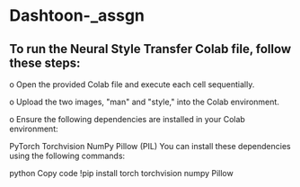 # Dashtoon-_assgn

## To run the Neural Style Transfer Colab file, follow these steps:

o Open the provided Colab file and execute each cell sequentially.

o Upload the two images, "man" and "style," into the Colab environment.


o Ensure the following dependencies are installed in your Colab environment:

  PyTorch
  Torchvision
  NumPy
  Pillow (PIL)
  You can install these dependencies using the following commands:
  
  python
  Copy code
  !pip install torch torchvision numpy Pillow
